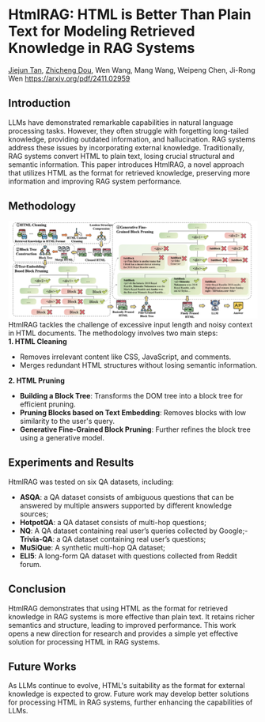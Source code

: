 # HtmlRAG: HTML is Better Than Plain Text for Modeling Retrieved Knowledge in RAG Systems
[Jiejun Tan](https://scholar.google.com/citations?user=qHzX-cMAAAAJ&hl=en&oi=sra), [Zhicheng Dou](http://playbigdata.ruc.edu.cn/dou/), Wen Wang, Mang Wang, Weipeng Chen, Ji-Rong Wen
https://arxiv.org/pdf/2411.02959
## Introduction
LLMs have demonstrated remarkable capabilities in natural language processing tasks. However, they often struggle with forgetting long-tailed knowledge, providing outdated information, and hallucination. RAG systems address these issues by incorporating external knowledge. Traditionally, RAG systems convert HTML to plain text, losing crucial structural and semantic information. This paper introduces HtmlRAG, a novel approach that utilizes HTML as the format for retrieved knowledge, preserving more information and improving RAG system performance.
## Methodology
![HTML for RAG pipeline overview](./imgs/HTMLRAG-1.png)
HtmlRAG tackles the challenge of excessive input length and noisy context in HTML documents. The methodology involves two main steps:  
**1. HTML Cleaning**  
- Removes irrelevant content like CSS, JavaScript, and comments.
- Merges redundant HTML structures without losing semantic information.  

**2. HTML Pruning**
- **Building a Block Tree**: Transforms the DOM tree into a block tree for efficient pruning.
- **Pruning Blocks based on Text Embedding**: Removes blocks with low similarity to the user's query.
- **Generative Fine-Grained Block Pruning**: Further refines the block tree using a generative model.
## Experiments and Results
HtmlRAG was tested on six QA datasets, including:  
- **ASQA**: a QA dataset consists of ambiguous questions that can be answered by multiple  answers supported by different knowledge sources;
- **HotpotQA**: a QA dataset consists of multi-hop questions;
- **NQ**:  A QA dataset containing real user’s queries collected by Google;- **Trivia-QA**: a QA dataset containing real user’s questions;
- **MuSiQue**: A synthetic multi-hop QA dataset;
- **ELI5**: A  long-form QA dataset with questions collected from Reddit forum.  
## Conclusion
HtmlRAG demonstrates that using HTML as the format for retrieved knowledge in RAG systems is more effective than plain text. It retains richer semantics and structure, leading to improved performance. This work opens a new direction for research and provides a simple yet effective solution for processing HTML in RAG systems.
## Future Works
As LLMs continue to evolve, HTML's suitability as the format for external knowledge is expected to grow. Future work may develop better solutions for processing HTML in RAG systems, further enhancing the capabilities of LLMs.